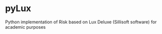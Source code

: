 # pyLux
Python implementation of Risk based on Lux Deluxe (Sillisoft software) for academic purposes

